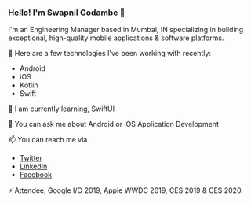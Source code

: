 ### Hello! I'm Swapnil Godambe 👋

I'm an Engineering Manager based in Mumbai, IN specializing in building exceptional, high-quality mobile applications & software platforms.

🔭 Here are a few technologies I've been working with recently:
- Android
- iOS
- Kotlin
- Swift 

🌱 I am currently learning, SwiftUI

💬 You can ask me about Android or iOS Application Development

📫 You can reach me via
- [Twitter](https://twitter.com/swapnull_in) 
- [LinkedIn](https://www.linkedin.com/in/swapnull)
- [Facebook](https://www.facebook.com/swapnil.go20)

⚡ Attendee, Google I/O 2019, Apple WWDC 2019, CES 2019 & CES 2020.

<!--
**swapnull-in/swapnull-in** is a ✨ _special_ ✨ repository because its `README.md` (this file) appears on your GitHub profile.

Here are some ideas to get you started:

- 🔭 I’m currently working on ...
- 🌱 I’m currently learning ...
- 👯 I’m looking to collaborate on ...
- 🤔 I’m looking for help with ...
- 💬 Ask me about ...
- 📫 How to reach me: ...
- 😄 Pronouns: ...
- ⚡ Fun fact: ...
-->
